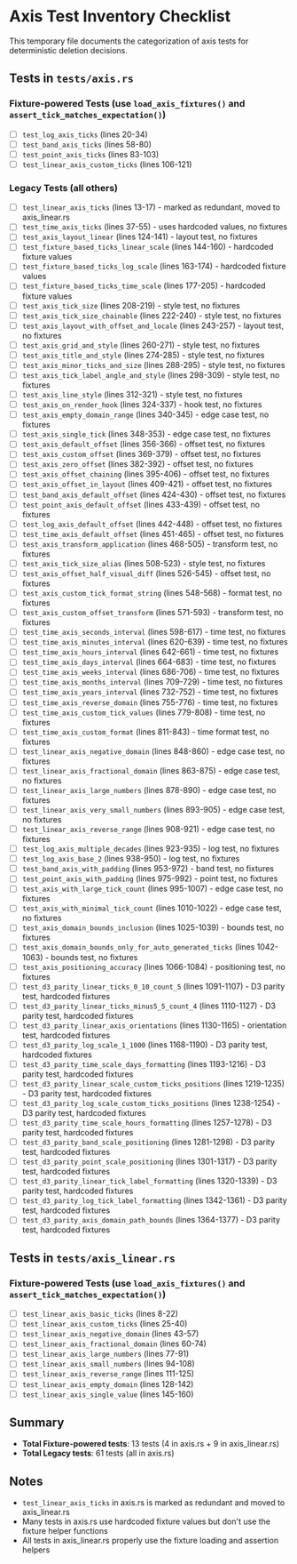 # Axis Test Inventory Checklist

This temporary file documents the categorization of axis tests for deterministic deletion decisions.

## Tests in `tests/axis.rs`

### Fixture-powered Tests (use `load_axis_fixtures()` and `assert_tick_matches_expectation()`)
- [ ] `test_log_axis_ticks` (lines 20-34)
- [ ] `test_band_axis_ticks` (lines 58-80) 
- [ ] `test_point_axis_ticks` (lines 83-103)
- [ ] `test_linear_axis_custom_ticks` (lines 106-121)

### Legacy Tests (all others)
- [ ] `test_linear_axis_ticks` (lines 13-17) - marked as redundant, moved to axis_linear.rs
- [ ] `test_time_axis_ticks` (lines 37-55) - uses hardcoded values, no fixtures
- [ ] `test_axis_layout_linear` (lines 124-141) - layout test, no fixtures
- [ ] `test_fixture_based_ticks_linear_scale` (lines 144-160) - hardcoded fixture values
- [ ] `test_fixture_based_ticks_log_scale` (lines 163-174) - hardcoded fixture values  
- [ ] `test_fixture_based_ticks_time_scale` (lines 177-205) - hardcoded fixture values
- [ ] `test_axis_tick_size` (lines 208-219) - style test, no fixtures
- [ ] `test_axis_tick_size_chainable` (lines 222-240) - style test, no fixtures
- [ ] `test_axis_layout_with_offset_and_locale` (lines 243-257) - layout test, no fixtures
- [ ] `test_axis_grid_and_style` (lines 260-271) - style test, no fixtures
- [ ] `test_axis_title_and_style` (lines 274-285) - style test, no fixtures
- [ ] `test_axis_minor_ticks_and_size` (lines 288-295) - style test, no fixtures
- [ ] `test_axis_tick_label_angle_and_style` (lines 298-309) - style test, no fixtures
- [ ] `test_axis_line_style` (lines 312-321) - style test, no fixtures
- [ ] `test_axis_on_render_hook` (lines 324-337) - hook test, no fixtures
- [ ] `test_axis_empty_domain_range` (lines 340-345) - edge case test, no fixtures
- [ ] `test_axis_single_tick` (lines 348-353) - edge case test, no fixtures
- [ ] `test_axis_default_offset` (lines 356-366) - offset test, no fixtures
- [ ] `test_axis_custom_offset` (lines 369-379) - offset test, no fixtures
- [ ] `test_axis_zero_offset` (lines 382-392) - offset test, no fixtures
- [ ] `test_axis_offset_chaining` (lines 395-406) - offset test, no fixtures
- [ ] `test_axis_offset_in_layout` (lines 409-421) - offset test, no fixtures
- [ ] `test_band_axis_default_offset` (lines 424-430) - offset test, no fixtures
- [ ] `test_point_axis_default_offset` (lines 433-439) - offset test, no fixtures
- [ ] `test_log_axis_default_offset` (lines 442-448) - offset test, no fixtures
- [ ] `test_time_axis_default_offset` (lines 451-465) - offset test, no fixtures
- [ ] `test_axis_transform_application` (lines 468-505) - transform test, no fixtures
- [ ] `test_axis_tick_size_alias` (lines 508-523) - style test, no fixtures
- [ ] `test_axis_offset_half_visual_diff` (lines 526-545) - offset test, no fixtures
- [ ] `test_axis_custom_tick_format_string` (lines 548-568) - format test, no fixtures
- [ ] `test_axis_custom_offset_transform` (lines 571-593) - transform test, no fixtures
- [ ] `test_time_axis_seconds_interval` (lines 598-617) - time test, no fixtures
- [ ] `test_time_axis_minutes_interval` (lines 620-639) - time test, no fixtures
- [ ] `test_time_axis_hours_interval` (lines 642-661) - time test, no fixtures
- [ ] `test_time_axis_days_interval` (lines 664-683) - time test, no fixtures
- [ ] `test_time_axis_weeks_interval` (lines 686-706) - time test, no fixtures
- [ ] `test_time_axis_months_interval` (lines 709-729) - time test, no fixtures
- [ ] `test_time_axis_years_interval` (lines 732-752) - time test, no fixtures
- [ ] `test_time_axis_reverse_domain` (lines 755-776) - time test, no fixtures
- [ ] `test_time_axis_custom_tick_values` (lines 779-808) - time test, no fixtures
- [ ] `test_time_axis_custom_format` (lines 811-843) - time format test, no fixtures
- [ ] `test_linear_axis_negative_domain` (lines 848-860) - edge case test, no fixtures
- [ ] `test_linear_axis_fractional_domain` (lines 863-875) - edge case test, no fixtures
- [ ] `test_linear_axis_large_numbers` (lines 878-890) - edge case test, no fixtures
- [ ] `test_linear_axis_very_small_numbers` (lines 893-905) - edge case test, no fixtures
- [ ] `test_linear_axis_reverse_range` (lines 908-921) - edge case test, no fixtures
- [ ] `test_log_axis_multiple_decades` (lines 923-935) - log test, no fixtures
- [ ] `test_log_axis_base_2` (lines 938-950) - log test, no fixtures
- [ ] `test_band_axis_with_padding` (lines 953-972) - band test, no fixtures
- [ ] `test_point_axis_with_padding` (lines 975-992) - point test, no fixtures
- [ ] `test_axis_with_large_tick_count` (lines 995-1007) - edge case test, no fixtures
- [ ] `test_axis_with_minimal_tick_count` (lines 1010-1022) - edge case test, no fixtures
- [ ] `test_axis_domain_bounds_inclusion` (lines 1025-1039) - bounds test, no fixtures
- [ ] `test_axis_domain_bounds_only_for_auto_generated_ticks` (lines 1042-1063) - bounds test, no fixtures
- [ ] `test_axis_positioning_accuracy` (lines 1066-1084) - positioning test, no fixtures
- [ ] `test_d3_parity_linear_ticks_0_10_count_5` (lines 1091-1107) - D3 parity test, hardcoded fixtures
- [ ] `test_d3_parity_linear_ticks_minus5_5_count_4` (lines 1110-1127) - D3 parity test, hardcoded fixtures
- [ ] `test_d3_parity_linear_axis_orientations` (lines 1130-1165) - orientation test, hardcoded fixtures
- [ ] `test_d3_parity_log_scale_1_1000` (lines 1168-1190) - D3 parity test, hardcoded fixtures
- [ ] `test_d3_parity_time_scale_days_formatting` (lines 1193-1216) - D3 parity test, hardcoded fixtures
- [ ] `test_d3_parity_linear_scale_custom_ticks_positions` (lines 1219-1235) - D3 parity test, hardcoded fixtures
- [ ] `test_d3_parity_log_scale_custom_ticks_positions` (lines 1238-1254) - D3 parity test, hardcoded fixtures
- [ ] `test_d3_parity_time_scale_hours_formatting` (lines 1257-1278) - D3 parity test, hardcoded fixtures
- [ ] `test_d3_parity_band_scale_positioning` (lines 1281-1298) - D3 parity test, hardcoded fixtures
- [ ] `test_d3_parity_point_scale_positioning` (lines 1301-1317) - D3 parity test, hardcoded fixtures
- [ ] `test_d3_parity_linear_tick_label_formatting` (lines 1320-1339) - D3 parity test, hardcoded fixtures
- [ ] `test_d3_parity_log_tick_label_formatting` (lines 1342-1361) - D3 parity test, hardcoded fixtures
- [ ] `test_d3_parity_axis_domain_path_bounds` (lines 1364-1377) - D3 parity test, hardcoded fixtures

## Tests in `tests/axis_linear.rs`

### Fixture-powered Tests (use `load_axis_fixtures()` and `assert_tick_matches_expectation()`)
- [ ] `test_linear_axis_basic_ticks` (lines 8-22)
- [ ] `test_linear_axis_custom_ticks` (lines 25-40)
- [ ] `test_linear_axis_negative_domain` (lines 43-57)
- [ ] `test_linear_axis_fractional_domain` (lines 60-74)
- [ ] `test_linear_axis_large_numbers` (lines 77-91)
- [ ] `test_linear_axis_small_numbers` (lines 94-108)
- [ ] `test_linear_axis_reverse_range` (lines 111-125)
- [ ] `test_linear_axis_empty_domain` (lines 128-142)
- [ ] `test_linear_axis_single_value` (lines 145-160)

## Summary
- **Total Fixture-powered tests**: 13 tests (4 in axis.rs + 9 in axis_linear.rs)
- **Total Legacy tests**: 61 tests (all in axis.rs)

## Notes
- `test_linear_axis_ticks` in axis.rs is marked as redundant and moved to axis_linear.rs
- Many tests in axis.rs use hardcoded fixture values but don't use the fixture helper functions
- All tests in axis_linear.rs properly use the fixture loading and assertion helpers
